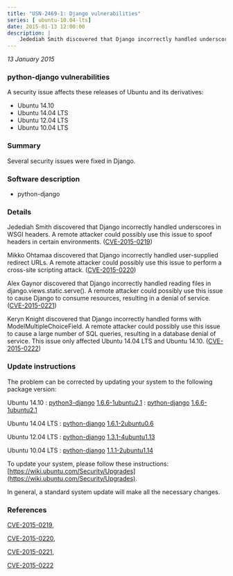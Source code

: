 ```yaml
---
title: "USN-2469-1: Django vulnerabilities"
series: [ ubuntu-10.04-lts]
date: 2015-01-13 12:00:00
description: |
    Jedediah Smith discovered that Django incorrectly handled underscores in WSGI headers. A remote attacker could possibly use this issue to spoof headers in certain environments. ([CVE-2015-0219](http://people.ubuntu.com/~ubuntu-security/cve/CVE-2015-0219))
--- 
```

 
 

*13 January 2015*

### python-django vulnerabilities

A security issue affects these releases of Ubuntu and its derivatives:

* Ubuntu 14.10
* Ubuntu 14.04 LTS
* Ubuntu 12.04 LTS
* Ubuntu 10.04 LTS

### Summary

Several security issues were fixed in Django. 

### Software description

* python-django 

### Details

Jedediah Smith discovered that Django incorrectly handled underscores in WSGI headers. A remote attacker could possibly use this issue to spoof headers in certain environments. ([CVE-2015-0219](http://people.ubuntu.com/~ubuntu-security/cve/CVE-2015-0219))

Mikko Ohtamaa discovered that Django incorrectly handled user-supplied redirect URLs. A remote attacker could possibly use this issue to perform a cross-site scripting attack. ([CVE-2015-0220](http://people.ubuntu.com/~ubuntu-security/cve/CVE-2015-0220))

Alex Gaynor discovered that Django incorrectly handled reading files in django.views.static.serve(). A remote attacker could possibly use this issue to cause Django to consume resources, resulting in a denial of service. ([CVE-2015-0221](http://people.ubuntu.com/~ubuntu-security/cve/CVE-2015-0221))

Keryn Knight discovered that Django incorrectly handled forms with ModelMultipleChoiceField. A remote attacker could possibly use this issue to cause a large number of SQL queries, resulting in a database denial of service. This issue only affected Ubuntu 14.04 LTS and Ubuntu 14.10. ([CVE-2015-0222](http://people.ubuntu.com/~ubuntu-security/cve/CVE-2015-0222)) 

### Update instructions

The problem can be corrected by updating your system to the following package version:

Ubuntu 14.10
 : [python3-django](https://launchpad.net/ubuntu/+source/python-django) <span> [1.6.6-1ubuntu2.1](https://launchpad.net/ubuntu/+source/python-django/1.6.6-1ubuntu2.1) </span> 
 : [python-django](https://launchpad.net/ubuntu/+source/python-django) <span> [1.6.6-1ubuntu2.1](https://launchpad.net/ubuntu/+source/python-django/1.6.6-1ubuntu2.1) </span> 

Ubuntu 14.04 LTS
 : [python-django](https://launchpad.net/ubuntu/+source/python-django) <span> [1.6.1-2ubuntu0.6](https://launchpad.net/ubuntu/+source/python-django/1.6.1-2ubuntu0.6) </span> 

Ubuntu 12.04 LTS
 : [python-django](https://launchpad.net/ubuntu/+source/python-django) <span> [1.3.1-4ubuntu1.13](https://launchpad.net/ubuntu/+source/python-django/1.3.1-4ubuntu1.13) </span> 

Ubuntu 10.04 LTS
 : [python-django](https://launchpad.net/ubuntu/+source/python-django) <span> [1.1.1-2ubuntu1.14](https://launchpad.net/ubuntu/+source/python-django/1.1.1-2ubuntu1.14) </span> 

To update your system, please follow these instructions: [https://wiki.ubuntu.com/Security/Upgrades](https://wiki.ubuntu.com/Security/Upgrades).

In general, a standard system update will make all the necessary changes. 

### References

 
 [CVE-2015-0219](http://people.ubuntu.com/~ubuntu-security/cve/CVE-2015-0219), 

 [CVE-2015-0220](http://people.ubuntu.com/~ubuntu-security/cve/CVE-2015-0220), 

 [CVE-2015-0221](http://people.ubuntu.com/~ubuntu-security/cve/CVE-2015-0221), 

 [CVE-2015-0222](http://people.ubuntu.com/~ubuntu-security/cve/CVE-2015-0222)
 

